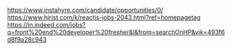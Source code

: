 https://www.instahyre.com/candidate/opportunities/0/
https://www.hirist.com/k/reactjs-jobs-2043.html?ref=homepagetag
https://in.indeed.com/jobs?q=front%20end%20developer%20fresher&l&from=searchOnHP&vjk=493f6d8f9a28c943
